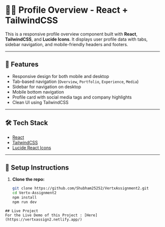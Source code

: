 # 🧑‍💼 Profile Overview - React + TailwindCSS

This is a responsive profile overview component built with **React**, **TailwindCSS**, and **Lucide Icons**. It displays user profile data with tabs, sidebar navigation, and mobile-friendly headers and footers.

---

## 🚀 Features

- Responsive design for both mobile and desktop
- Tab-based navigation (`Overview`, `Portfolio`, `Experience`, `Media`)
- Sidebar for navigation on desktop
- Mobile bottom navigation
- Profile card with social media tags and company highlights
- Clean UI using TailwindCSS

---

## 🛠 Tech Stack

- [React](https://reactjs.org/)
- [TailwindCSS](https://tailwindcss.com/)
- [Lucide React Icons](https://lucide.dev/icons/)

---

## 🧰 Setup Instructions

1. **Clone the repo:**

   ```bash
   git clone https://github.com/Shubham25252/VertxAssignment2.git
   cd Vertx-Assignment2
   npm install
   npm run dev

```
## Live Project
For the Live Demo of this Project : [Here](https://vertxassign2.netlify.app/)
